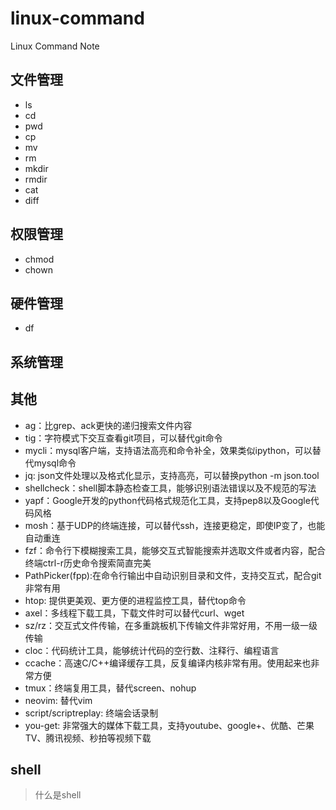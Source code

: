 # linux-command
Linux Command Note

## 文件管理

- ls
- cd
- pwd
- cp
- mv
- rm
- mkdir
- rmdir
- cat
- diff

## 权限管理

- chmod
- chown

## 硬件管理

- df


## 系统管理

## 其他

- ag：比grep、ack更快的递归搜索文件内容
- tig：字符模式下交互查看git项目，可以替代git命令
- mycli：mysql客户端，支持语法高亮和命令补全，效果类似ipython，可以替代mysql命令
- jq: json文件处理以及格式化显示，支持高亮，可以替换python -m json.tool
- shellcheck：shell脚本静态检查工具，能够识别语法错误以及不规范的写法
- yapf：Google开发的python代码格式规范化工具，支持pep8以及Google代码风格
- mosh：基于UDP的终端连接，可以替代ssh，连接更稳定，即使IP变了，也能自动重连
- fzf：命令行下模糊搜索工具，能够交互式智能搜索并选取文件或者内容，配合终端ctrl-r历史命令搜索简直完美
- PathPicker(fpp):在命令行输出中自动识别目录和文件，支持交互式，配合git非常有用
- htop: 提供更美观、更方便的进程监控工具，替代top命令
- axel：多线程下载工具，下载文件时可以替代curl、wget
- sz/rz：交互式文件传输，在多重跳板机下传输文件非常好用，不用一级一级传输
- cloc：代码统计工具，能够统计代码的空行数、注释行、编程语言
- ccache：高速C/C++编译缓存工具，反复编译内核非常有用。使用起来也非常方便
- tmux：终端复用工具，替代screen、nohup
- neovim: 替代vim
- script/scriptreplay: 终端会话录制
- you-get: 非常强大的媒体下载工具，支持youtube、google+、优酷、芒果TV、腾讯视频、秒拍等视频下载

## shell

> 什么是shell
